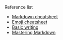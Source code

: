 Reference list 

- [Markdown cheatsheet](https://github.com/adam-p/markdown-here/wiki/Markdown-Cheatsheet)
- [Emoji cheatsheet](https://gist.github.com/rxaviers/7360908)
- [Basic writing](https://help.github.com/articles/basic-writing-and-formatting-syntax/)
- [Mastering Markdown](https://guides.github.com/features/mastering-markdown/)
